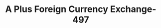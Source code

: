 ---
f_zip-code: 90401
f_state-code: CA
title: A Plus Foreign Currency Exchange-497
f_phone: 310-656-1121
f_city-only: Santa Monica
f_address: 1454 4Th Street Santa Monica
f_location-unique-id: '497'
slug: a-plus-foreign-currency-exchange-497
updated-on: '2024-05-30T13:46:58.046Z'
created-on: '2024-05-30T13:36:59.803Z'
published-on: '2024-05-30T13:54:32.469Z'
f_city-state: cms/city/santa-monica-ca.md
f_company: cms/company/a-plus-foreign-currency-exchange.md
f_state: cms/state/california.md
layout: '[payday-loan].html'
tags: payday-loan
---